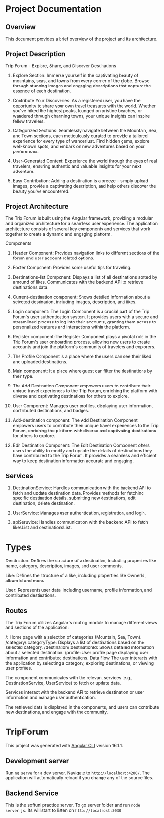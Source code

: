 # Project Documentation

## Overview

This document provides a brief overview of the project and its architecture.

## Project Description

Trip Forum - Explore, Share, and Discover Destinations

1. Explore Section: Immerse yourself in the captivating beauty of mountains, seas, and towns from every corner of the globe. Browse through stunning images and engaging descriptions that capture the essence of each destination.

2. Contribute Your Discoveries: As a registered user, you have the opportunity to share your own travel treasures with the world. Whether you've hiked the highest peaks, lounged on pristine beaches, or wandered through charming towns, your unique insights can inspire fellow travelers.

3. Categorized Sections: Seamlessly navigate between the Mountain, Sea, and Town sections, each meticulously curated to provide a tailored experience for every type of wanderlust. Find hidden gems, explore well-known spots, and embark on new adventures based on your preferences.

4. User-Generated Content: Experience the world through the eyes of real travelers, ensuring authentic and valuable insights for your next adventure.

5. Easy Contribution: Adding a destination is a breeze – simply upload images, provide a captivating description, and help others discover the beauty you've encountered.

## Project Architecture

The Trip Forum is built using the Angular framework, providing a modular and organized architecture for a seamless user experience. The application architecture consists of several key components and services that work together to create a dynamic and engaging platform.

Components

1. Header Component: Provides navigation links to different sections of the forum and user account-related options.

2. Footer Component: Provides some useful tips for traveling.

3. Destinations-list Component: Displays a list of all destinations sorted by amound of likes. Communicates with the backend API to retrieve destinations data.

4. Current-destination component: Shows detailed information about a selected destination, including images, description, and likes.

5. Login component: The Login Component is a crucial part of the Trip Forum's user authentication system. It provides users with a secure and streamlined process to log into their accounts, granting them access to personalized features and interactions within the platform.

6. Register component:The Register Component plays a pivotal role in the Trip Forum's user onboarding process, allowing new users to create accounts and join the platform's community of travelers and explorers.

7. The Profile Component is a place where the users can see their liked and uploaded destinations.

8. Main component: It a place where guest can filter the destinations by their type.

9. The Add Destination Component empowers users to contribute their unique travel experiences to the Trip Forum, enriching the platform with diverse and captivating destinations for others to explore.

10. User Component: Manages user profiles, displaying user information, contributed destinations, and badges.

11. Add-destination component: The Add Destination Component empowers users to contribute their unique travel experiences to the Trip Forum, enriching the platform with diverse and captivating destinations for others to explore.

12. Edit Destination Component: The Edit Destination Component offers users the ability to modify and update the details of destinations they have contributed to the Trip Forum. It provides a seamless and efficient way to keep destination information accurate and engaging.

## Services

1. DestinationService: Handles communication with the backend API to fetch and update destination data. Provides methods for fetching specific destination details, submitting new destinations, edit destination, delete destination.

2. UserService: Manages user authentication, registration, and login.

3. apiSeruvice: Handles communication with the backend API to fetch likesList and destinationsList.

# Types

Destination: Defines the structure of a destination, including properties like name, category, description, images, and user comments.

Like: Defines the structure of a like, including properties like OwnerId, album Id and more.

User: Represents user data, including username, profile information, and contributed destinations.

## Routes

The Trip Forum utilizes Angular's routing module to manage different views and sections of the application:

/: Home page with a selection of categories (Mountain, Sea, Town).
/category/:categoryType: Displays a list of destinations based on the selected category.
/destination/:destinationId: Shows detailed information about a selected destination.
/profile: User profile page displaying user information and contributed destinations.
Data Flow
The user interacts with the application by selecting a category, exploring destinations, or viewing user profiles.

The component communicates with the relevant services (e.g., DestinationService, UserService) to fetch or update data.

Services interact with the backend API to retrieve destination or user information and manage user authentication.

The retrieved data is displayed in the components, and users can contribute new destinations, and engage with the community.

# TripForum

This project was generated with [Angular CLI](https://github.com/angular/angular-cli) version 16.1.1.

## Development server

Run `ng serve` for a dev server. Navigate to `http://localhost:4200/`. The application will automatically reload if you change any of the source files.

## Backend Service

This is the softuni practice server.
To go server folder and run `node server.js`.
Its will start to listen on `http://localhost:3030`

